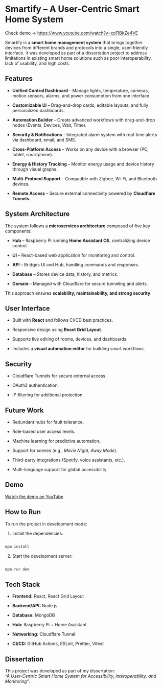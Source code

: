 
# Smartify – A User-Centric Smart Home System

Check demo -> https://www.youtube.com/watch?v=cpTlBkZe4VE

Smartify is a **smart home management system** that brings together devices from different brands and protocols into a single, user-friendly interface. It was developed as part of a dissertation project to address limitations in existing smart home solutions such as poor interoperability, lack of usability, and high costs.

##  Features

-   **Unified Control Dashboard** – Manage lights, temperature, cameras, motion sensors, alarms, and power consumption from one interface.
    
-   **Customizable UI** – Drag-and-drop cards, editable layouts, and fully personalized dashboards.
    
-   **Automation Builder** – Create advanced workflows with drag-and-drop nodes (Events, Devices, Wait, Time).
    
-   **Security & Notifications** – Integrated alarm system with real-time alerts via dashboard, email, and SMS.
    
-   **Cross-Platform Access** – Works on any device with a browser (PC, tablet, smartphone).
    
-   **Energy & History Tracking** – Monitor energy usage and device history through visual graphs.
    
-   **Multi-Protocol Support** – Compatible with Zigbee, Wi-Fi, and Bluetooth devices.
    
-   **Remote Access** – Secure external connectivity powered by **Cloudflare Tunnels**.
    

##  System Architecture

The system follows a **microservices architecture** composed of five key components:

-   **Hub** – Raspberry Pi running **Home Assistant OS**, centralizing device control.
    
-   **UI** – React-based web application for monitoring and control.
    
-   **API** – Bridges UI and Hub, handling commands and responses.
    
-   **Database** – Stores device data, history, and metrics.
    
-   **Domain** – Managed with Cloudflare for secure tunneling and alerts.
    

This approach ensures **scalability, maintainability, and strong security**.

##  User Interface

-   Built with **React** and follows CI/CD best practices.
    
-   Responsive design using **React Grid Layout**.
    
-   Supports live editing of rooms, devices, and dashboards.
    
-   Includes a **visual automation editor** for building smart workflows.
    

##  Security

-   Cloudflare Tunnels for secure external access.
    
-   OAuth2 authentication.
    
-   IP filtering for additional protection.
    

##  Future Work

-   Redundant hubs for fault tolerance.
    
-   Role-based user access levels.
    
-   Machine learning for predictive automation.
    
-   Support for scenes (e.g., _Movie Night_, _Away Mode_).
    
-   Third-party integrations (Spotify, voice assistants, etc.).
    
-   Multi-language support for global accessibility.
    

##  Demo

 [Watch the demo on YouTube](https://www.youtube.com/watch?v=cpTlBkZe4VE)

## How to Run

  

To run the project in development mode:

  

1. Install the dependencies:

  

```bash

npm install

```

  

2. Start the development server:

```bash

npm run dev

```


##  Tech Stack

-   **Frontend:** React, React Grid Layout
    
-   **Backend/API:** Node.js
    
-   **Database:** MongoDB
    
-   **Hub:** Raspberry Pi + Home Assistant
    
-   **Networking:** Cloudflare Tunnel
    
-   **CI/CD:** GitHub Actions, ESLint, Prettier, Vitest
    

##  Dissertation

This project was developed as part of my dissertation:  
_“A User-Centric Smart Home System for Accessibility, Interoperability, and Monitoring”_.
